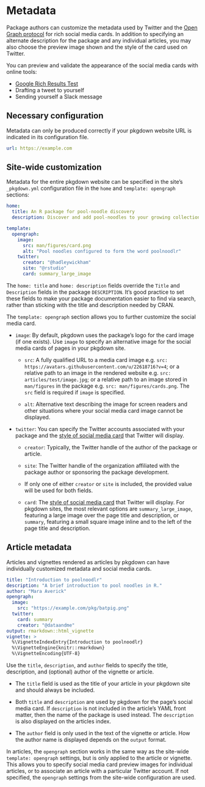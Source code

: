 # Metadata

Package authors can customize the metadata used by Twitter and the [Open
Graph protocol](https://ogp.me/) for rich social media cards. In
addition to specifying an alternate description for the package and any
individual articles, you may also choose the preview image shown and the
style of the card used on Twitter.

You can preview and validate the appearance of the social media cards
with online tools:

- [Google Rich Results
  Test](https://search.google.com/test/rich-results)
- Drafting a tweet to yourself
- Sending yourself a Slack message

## Necessary configuration

Metadata can only be produced correctly if your pkgdown website URL is
indicated in its configuration file.

``` yaml
url: https://example.com
```

## Site-wide customization

Metadata for the entire pkgdown website can be specified in the site’s
`_pkgdown.yml` configuration file in the `home` and
`template: opengraph` sections:

``` yaml
home:
  title: An R package for pool-noodle discovery
  description: Discover and add pool-noodles to your growing collection.

template:
  opengraph:
    image:
      src: man/figures/card.png
      alt: "Pool noodles configured to form the word poolnoodlr"
    twitter:
      creator: "@hadleywickham"
      site: "@rstudio"
      card: summary_large_image
```

The `home: title` and `home: description` fields override the `Title`
and `Description` fields in the package `DESCRIPTION`. It’s good
practice to set these fields to make your package documentation easier
to find via search, rather than sticking with the title and description
needed by CRAN.

The `template: opengraph` section allows you to further customize the
social media card.

- `image`: By default, pkgdown uses the package’s logo for the card
  image (if one exists). Use `image` to specify an alternative image for
  the social media cards of pages in your pkgdown site.

  - `src`: A fully qualified URL to a media card image
    e.g. `src: https://avatars.githubusercontent.com/u/22618716?v=4`; or
    a relative path to an image in the rendered website
    e.g. `src: articles/test/image.jpg`; or a relative path to an image
    stored in `man/figures` in the package
    e.g. `src: man/figures/cards.png`. The `src` field is required if
    `image` is specified.

  - `alt`: Alternative text describing the image for screen readers and
    other situations where your social media card image cannot be
    displayed.

- `twitter`: You can specify the Twitter accounts associated with your
  package and the [style of social media
  card](https://developer.x.com/en/docs/x-for-websites/cards/overview/abouts-cards)
  that Twitter will display.

  - `creator`: Typically, the Twitter handle of the author of the
    package or article.

  - `site`: The Twitter handle of the organization affiliated with the
    package author or sponsoring the package development.

  - If only one of either `creator` or `site` is included, the provided
    value will be used for both fields.

  - `card`: The [style of social media
    card](https://developer.x.com/en/docs/x-for-websites/cards/overview/abouts-cards)
    that Twitter will display. For pkgdown sites, the most relevant
    options are `summary_large_image`, featuring a large image over the
    page title and description, or `summary`, featuring a small square
    image inline and to the left of the page title and description.

## Article metadata

Articles and vignettes rendered as articles by pkgdown can have
individually customized metadata and social media cards.

``` yaml
title: "Introduction to poolnoodlr"
description: "A brief introduction to pool noodles in R."
author: "Mara Averick"
opengraph:
  image:
    src: "https://example.com/pkg/batpig.png"
  twitter:
    card: summary
    creator: "@dataandme"
output: rmarkdown::html_vignette
vignette: >
  %\VignetteIndexEntry{Introduction to poolnoodlr}
  %\VignetteEngine{knitr::rmarkdown}
  %\VignetteEncoding{UTF-8}
```

Use the `title`, `description`, and `author` fields to specify the
title, description, and (optional) author of the vignette or article.

- The `title` field is used as the title of your article in your pkgdown
  site and should always be included.

- Both `title` and `description` are used by pkgdown for the page’s
  social media card. If `description` is not included in the article’s
  YAML front matter, then the name of the package is used instead. The
  `description` is also displayed on the articles index.

- The `author` field is only used in the text of the vignette or
  article. How the author name is displayed depends on the `output`
  format.

In articles, the `opengraph` section works in the same way as the
site-wide `template: opengraph` settings, but is only applied to the
article or vignette. This allows you to specify social media card
preview images for individual articles, or to associate an article with
a particular Twitter account. If not specified, the `opengraph` settings
from the site-wide configuration are used.
